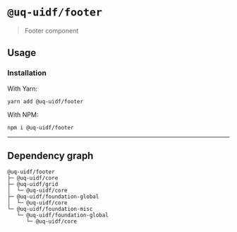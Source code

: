 # `@uq-uidf/footer`

> Footer component

## Usage

### Installation

With Yarn:
```shell
yarn add @uq-uidf/footer
```

With NPM:
```shell
npm i @uq-uidf/footer
```

---

## Dependency graph

```shell
@uq-uidf/footer
├─ @uq-uidf/core
├─ @uq-uidf/grid
│  └─ @uq-uidf/core
├─ @uq-uidf/foundation-global
│  └─ @uq-uidf/core
└─ @uq-uidf/foundation-misc
   └─ @uq-uidf/foundation-global
      └─ @uq-uidf/core
```
